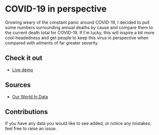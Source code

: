 # COVID-19 in perspective

Growing weary of the constant panic around COVID-19, I decided to pull some numbers surrounding annual deaths by cause and compare them to the current death total for COVID-19. If I'm lucky, this will inspire a bit more cool-headedness and get people to keep this virus in perspective when compared with ailments of far greater severity.

## Check it out

- [Live demo](https://davidmetcalfe.github.io/COVID-19-in-perspective/)


## Sources

- [Our World In Data](https://ourworldindata.org/causes-of-death)


## Contributions

If you have any data you would like to see added, or notice any mistakes, feel free to raise an issue.